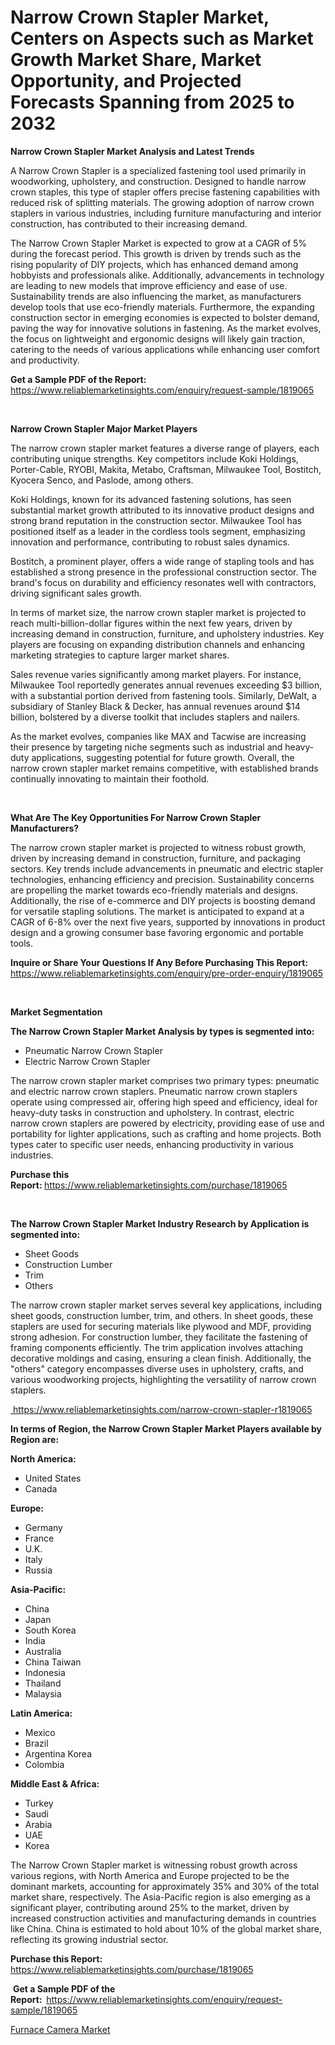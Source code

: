 <p><h1>Narrow Crown Stapler Market, Centers on Aspects such as Market Growth Market Share, Market Opportunity, and Projected Forecasts Spanning from 2025 to 2032</h1></p><p><strong>Narrow Crown Stapler Market Analysis and Latest Trends</strong></p>
<p><p>A Narrow Crown Stapler is a specialized fastening tool used primarily in woodworking, upholstery, and construction. Designed to handle narrow crown staples, this type of stapler offers precise fastening capabilities with reduced risk of splitting materials. The growing adoption of narrow crown staplers in various industries, including furniture manufacturing and interior construction, has contributed to their increasing demand.</p><p>The Narrow Crown Stapler Market is expected to grow at a CAGR of 5% during the forecast period. This growth is driven by trends such as the rising popularity of DIY projects, which has enhanced demand among hobbyists and professionals alike. Additionally, advancements in technology are leading to new models that improve efficiency and ease of use. Sustainability trends are also influencing the market, as manufacturers develop tools that use eco-friendly materials. Furthermore, the expanding construction sector in emerging economies is expected to bolster demand, paving the way for innovative solutions in fastening. As the market evolves, the focus on lightweight and ergonomic designs will likely gain traction, catering to the needs of various applications while enhancing user comfort and productivity.</p></p>
<p><strong>Get a Sample PDF of the Report:&nbsp;</strong> <a href="https://www.reliablemarketinsights.com/enquiry/request-sample/1819065?utm_campaign=2453&utm_medium=2&utm_source=Github&utm_content=ia&utm_term=18022025&utm_id=narrow-crown-stapler">https://www.reliablemarketinsights.com/enquiry/request-sample/1819065</a></p>
<p>&nbsp;</p>
<p><strong>Narrow Crown Stapler Major Market Players</strong></p>
<p><p>The narrow crown stapler market features a diverse range of players, each contributing unique strengths. Key competitors include Koki Holdings, Porter-Cable, RYOBI, Makita, Metabo, Craftsman, Milwaukee Tool, Bostitch, Kyocera Senco, and Paslode, among others.</p><p>Koki Holdings, known for its advanced fastening solutions, has seen substantial market growth attributed to its innovative product designs and strong brand reputation in the construction sector. Milwaukee Tool has positioned itself as a leader in the cordless tools segment, emphasizing innovation and performance, contributing to robust sales dynamics.</p><p>Bostitch, a prominent player, offers a wide range of stapling tools and has established a strong presence in the professional construction sector. The brand's focus on durability and efficiency resonates well with contractors, driving significant sales growth.</p><p>In terms of market size, the narrow crown stapler market is projected to reach multi-billion-dollar figures within the next few years, driven by increasing demand in construction, furniture, and upholstery industries. Key players are focusing on expanding distribution channels and enhancing marketing strategies to capture larger market shares.</p><p>Sales revenue varies significantly among market players. For instance, Milwaukee Tool reportedly generates annual revenues exceeding $3 billion, with a substantial portion derived from fastening tools. Similarly, DeWalt, a subsidiary of Stanley Black & Decker, has annual revenues around $14 billion, bolstered by a diverse toolkit that includes staplers and nailers.</p><p>As the market evolves, companies like MAX and Tacwise are increasing their presence by targeting niche segments such as industrial and heavy-duty applications, suggesting potential for future growth. Overall, the narrow crown stapler market remains competitive, with established brands continually innovating to maintain their foothold.</p></p>
<p>&nbsp;</p>
<p><strong>What Are The Key Opportunities For Narrow Crown Stapler Manufacturers?</strong></p>
<p><p>The narrow crown stapler market is projected to witness robust growth, driven by increasing demand in construction, furniture, and packaging sectors. Key trends include advancements in pneumatic and electric stapler technologies, enhancing efficiency and precision. Sustainability concerns are propelling the market towards eco-friendly materials and designs. Additionally, the rise of e-commerce and DIY projects is boosting demand for versatile stapling solutions. The market is anticipated to expand at a CAGR of 6-8% over the next five years, supported by innovations in product design and a growing consumer base favoring ergonomic and portable tools.</p></p>
<p><strong>Inquire or Share Your Questions If Any Before Purchasing This Report:</strong> <a href="https://www.reliablemarketinsights.com/enquiry/pre-order-enquiry/1819065?utm_campaign=2453&utm_medium=2&utm_source=Github&utm_content=ia&utm_term=18022025&utm_id=narrow-crown-stapler">https://www.reliablemarketinsights.com/enquiry/pre-order-enquiry/1819065</a></p>
<p>&nbsp;</p>
<p><strong>Market Segmentation</strong></p>
<p><strong>The Narrow Crown Stapler Market Analysis by types is segmented into:</strong></p>
<p><ul><li>Pneumatic Narrow Crown Stapler</li><li>Electric Narrow Crown Stapler</li></ul></p>
<p><p>The narrow crown stapler market comprises two primary types: pneumatic and electric narrow crown staplers. Pneumatic narrow crown staplers operate using compressed air, offering high speed and efficiency, ideal for heavy-duty tasks in construction and upholstery. In contrast, electric narrow crown staplers are powered by electricity, providing ease of use and portability for lighter applications, such as crafting and home projects. Both types cater to specific user needs, enhancing productivity in various industries.</p></p>
<p><strong>Purchase this Report:&nbsp;</strong><a href="https://www.reliablemarketinsights.com/purchase/1819065?utm_campaign=2453&utm_medium=2&utm_source=Github&utm_content=ia&utm_term=18022025&utm_id=narrow-crown-stapler">https://www.reliablemarketinsights.com/purchase/1819065</a></p>
<p>&nbsp;</p>
<p><strong>The Narrow Crown Stapler Market Industry Research by Application is segmented into:</strong></p>
<p><ul><li>Sheet Goods</li><li>Construction Lumber</li><li>Trim</li><li>Others</li></ul></p>
<p><p>The narrow crown stapler market serves several key applications, including sheet goods, construction lumber, trim, and others. In sheet goods, these staplers are used for securing materials like plywood and MDF, providing strong adhesion. For construction lumber, they facilitate the fastening of framing components efficiently. The trim application involves attaching decorative moldings and casing, ensuring a clean finish. Additionally, the "others" category encompasses diverse uses in upholstery, crafts, and various woodworking projects, highlighting the versatility of narrow crown staplers.</p></p>
<p><a href="https://www.reliablemarketinsights.com/narrow-crown-stapler-r1819065?utm_campaign=2453&utm_medium=2&utm_source=Github&utm_content=ia&utm_term=18022025&utm_id=narrow-crown-stapler">&nbsp;https://www.reliablemarketinsights.com/narrow-crown-stapler-r1819065</a></p>
<p><strong>In terms of Region, the Narrow Crown Stapler Market Players available by Region are:</strong></p>
<p>
    <p> <strong> North America: </strong>
        <ul>
            <li>United States</li>
            <li>Canada</li>
        </ul>
        </p> 
    <p> <strong> Europe: </strong>
        <ul>
            <li>Germany</li>
            <li>France</li>
            <li>U.K.</li>
            <li>Italy</li>
            <li>Russia</li>
        </ul>
        </p> 
    <p> <strong> Asia-Pacific: </strong>
        <ul>
            <li>China</li>
            <li>Japan</li>
            <li>South Korea</li>
            <li>India</li>
            <li>Australia</li>
            <li>China Taiwan</li>
            <li>Indonesia</li>
            <li>Thailand</li>
            <li>Malaysia</li>
        </ul>
        </p> 
    <p> <strong> Latin America: </strong>
        <ul>
            <li>Mexico</li>
            <li>Brazil</li>
            <li>Argentina Korea</li>
            <li>Colombia</li>
        </ul>
        </p> 
    <p> <strong> Middle East & Africa: </strong>
        <ul>
            <li>Turkey</li>
            <li>Saudi</li>
            <li>Arabia</li>
            <li>UAE</li>
            <li>Korea</li>
        </ul>
    </p>
    </p>
<p><p>The Narrow Crown Stapler market is witnessing robust growth across various regions, with North America and Europe projected to be the dominant markets, accounting for approximately 35% and 30% of the total market share, respectively. The Asia-Pacific region is also emerging as a significant player, contributing around 25% to the market, driven by increased construction activities and manufacturing demands in countries like China. China is estimated to hold about 10% of the global market share, reflecting its growing industrial sector.</p></p>
<p><strong>Purchase this Report: </strong><a href="https://www.reliablemarketinsights.com/purchase/1819065?utm_campaign=2453&utm_medium=2&utm_source=Github&utm_content=ia&utm_term=18022025&utm_id=narrow-crown-stapler">https://www.reliablemarketinsights.com/purchase/1819065</a></p>
<p>&nbsp;<strong>Get a Sample PDF of the Report:&nbsp;&nbsp;</strong><a href="https://www.reliablemarketinsights.com/enquiry/request-sample/1819065?utm_campaign=2453&utm_medium=2&utm_source=Github&utm_content=ia&utm_term=18022025&utm_id=narrow-crown-stapler">https://www.reliablemarketinsights.com/enquiry/request-sample/1819065</a></p>
<p><strong></strong></p>
<p><p><a href="https://github.com/sungbruington660/Market-Research-Report-List-1/blob/main/furnace-camera-market.md?utm_campaign=2453&utm_medium=2&utm_source=Github&utm_content=ia&utm_term=18022025&utm_id=narrow-crown-stapler">Furnace Camera Market</a></p></p>